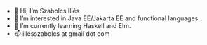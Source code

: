 - 👋 Hi, I’m Szabolcs Illés
- 👀 I’m interested in Java EE/Jakarta EE and functional languages.
- 🌱 I’m currently learning Haskell and Elm.
- 📫 illesszabolcs at gmail dot com

<!---
szabolcsilles/szabolcsilles is a ✨ special ✨ repository because its `README.md` (this file) appears on your GitHub profile.
You can click the Preview link to take a look at your changes.
--->
